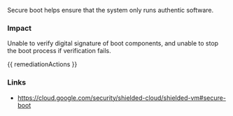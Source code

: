 
Secure boot helps ensure that the system only runs authentic software.

### Impact
Unable to verify digital signature of boot components, and unable to stop the boot process if verification fails.

<!-- DO NOT CHANGE -->
{{ remediationActions }}

### Links
- https://cloud.google.com/security/shielded-cloud/shielded-vm#secure-boot


